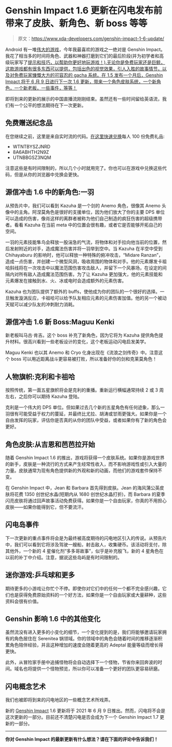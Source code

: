 # Genshin Impact 1.6 更新在闪电发布前带来了皮肤、新角色、新 boss 等等

> 原文：<https://www.xda-developers.com/genshin-impact-1-6-update/>

Android 有一堆[伟大的游戏](https://www.xda-developers.com/best-android-games/)，今年我最喜欢的游戏之一绝对是 Genshin Impact。我花了相当多的时间将角色、武器和神器打磨到它们的最后阶段(并为初学者和高级玩家写了[提示和技巧，以帮助你更好地玩游戏！).无论你是免费玩家还是巨鲸，这款游戏都有很多东西可以提供，包括出色的视觉效果，引人入胜的故事情节，以及对免费玩家慷慨大方的可容忍的 gacha 系统。在 1.5 发布一个月后，Genshin Impact 将于 6 月 9 日进行下一次 1.6 更新，带来一个角色皮肤系统，一个新角色，一个新老板，一些事件，等等！](https://www.xda-developers.com/genshin-impact-tips-tricks-beginners/)

即将到来的更新的展示的中国直播流刚刚结束。虽然还有一些时间留给英语流，我们有一个公平的想法期待在下一次更新。

## 免费赠送纪念品

在您继续之前，这里是来自实时流的代码。[在这里快速兑换](https://genshin.mihoyo.com/en/gift)每人 100 份免费礼品:

*   WTNTBYSZJNRD
*   8A6ABHTH2N9Z
*   UTNBBGSZ3NQM

注意这些是有时间限制的，所以几个小时就用完了。你也可以在游戏中兑换这些代码，但是从你的浏览器中兑换会更快。

## 源信冲击 1.6 中的新角色:一羽

从预告片中，我们可以看到 Kazuha 是一个剑的 Anemo 角色，很像其 Anemo 头像中的主角。阿涅莫角色是很好的支援单位，因为他们放大了你的主要 DPS 单位可以造成的伤害，像肖这样的离群者被称为他们自己制造的疯狂伤害的超级携带者。看看 Kazuha 在当前 meta 中的位置会很有趣，或者它是否能够开拓自己的空间。

一羽的元素技能隼鸟会释放一股湍急的气流，将物体和对手拉向他当前的位置，然后发射附近的对手，造成魔法伤害并将一羽举到空中。当 Kazuha 在半空中受到 Chihayaburu 的影响时，他可以释放一种特殊的俯冲攻击，“Midare Ranzan”，造成一点伤害，并创建一个微型风洞，吸收周围的物体和对手。他的元素爆发卡祖哈斜线将在一次攻击中以魔法范围伤害攻击敌人，并留下一个风暴场，在设定的间隔内对所有敌人造成魔法范围伤害。为了让 Kazuha 更加强大，他的元素技能和元素爆发在接触到水、火、冰或电时会造成额外的元素伤害。

Kazuha 也为团队提供了额外的 buffs，使他成为你的团队的一个很好的选择。一旦触发漩涡反应，卡祖哈可以给予队友相应元素的元素伤害加值。他的另一个被动天赋可以减少队友的冲刺耐力消耗。

## 源信冲击 1.6 新 Boss:Maguu Kenki

新老板叫马古·肯吉。这个 boss 补充了新角色，因为它将为 Kazuha 提供角色提升材料。很高兴看到一些老板设计的变化，这个老板运动闪电启发美学。

Maguu Kenki 也以其 Anemo 和 Cryo 化身出现在《流浪之剑传奇》中。注意这个 boss 可以用近距离战斗更容易被打败，所以准备好你的剑和克莱莫角色！

## 人物旗帜:克利和卡祖哈

按照传统，第一面五星旗帜将会是克利的重播。重新运行横幅通常持续 2 或 3 周左右，之后你可以期待 Kazuha 登陆。

克利是一个伟大的 DPS 单位。但如果过去几个新的五星角色有任何迹象，那么一羽很有可能受益于权力的蔓延，并最终比尤拉、胡涛或甘雨更强大。如果你是一个自由发挥的玩家，评估你是否真的从你的团队中受益，或者如果你有了新的角色会更好。

## 角色皮肤:从吉恩和芭芭拉开始

随着 Genshin Impact 1.6 的推出，游戏将获得一个皮肤系统。如果你是游戏世界的新手，皮肤是一种流行的方式来产生经常性收入，而不影响游戏性或引入大量的力量。皮肤通常为现有角色提供新的外观和新的动画，而他们的游戏套件保持不变。

在 Genshin Impact 中，Jean 和 Barbara 首先得到皮肤。Jean 的海风蒲公英皮肤将花费 1350 创世纪水晶(短期内从 1680 创世纪水晶打折)，而 Barbara 的夏季闪亮皮肤将通过回声故事活动免费获得。如果你是一个自由玩家，你真的不用担心皮肤——如果你能得到它，但不要流汗。

## 闪电岛事件

下一次更新的重点事件将会是为最终被高度期待的闪电地区引入的传说。从预告片中，我们可以看到它将涉及驾驶一艘船，射击敌人，收集硬币。该活动将支付，除其他外，一个新的 4 星催化剂“多多哥故事”，似乎是补充殷飞，新的 4 星角色在以前的补丁中介绍。注意，据说这些岛屿是有时间限制的。

## 迷你游戏:乒乓球和更多

期待更多的小游戏让你忙个不停。即使你对它们中的任何一个都不完全感兴趣，它们也是获得免费原始资料的一个好方法，如果你是一个自由玩家或大量耕种，这些资料会很有价值。

## Genshin 影响 1.6 中的其他变化

虽然流没有进入更多的小变化的细节，一个变化提到的是，我们将能够邀请玩家拥有的角色居住在 Serenitea 锅领域。你的领域中的角色会随着时间的推移逐渐积累角色陪伴经验，并且这种增加的速度会随着更高的 Adeptal 能量等级而增长得更快。

此外，从冒险家手册中追捕怪物将会自动选择下一个怪物，节省你来回奔波的时间。域名也将提供一个怪物预览，所以你可以准备一个更好的团队更容易研磨。

## 闪电概念艺术

我们也被即将到来的闪电地区的一些概念艺术所戏弄。

新的 [Genshin Impact](https://play.google.com/store/apps/details?id=com.miHoYo.GenshinImpact) 1.6 更新将于 2021 年 6 月 9 日推出。然而，闪电将不会是这次更新的一部分。目前还不清楚闪电是否会成为下一个 Genshin Impact 1.7 更新的一部分。

* * *

**你对 Genshin Impact 的最新更新有什么想法？请在下面的评论中告诉我们！**